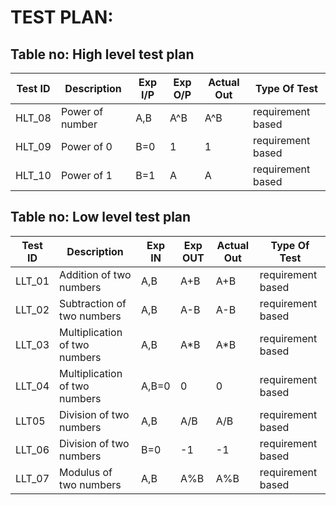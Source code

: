 # TEST PLAN:

## Table no: High level test plan

| **Test ID** | **Description**                                              | **Exp I/P** | **Exp O/P** | **Actual Out** |**Type Of Test**  |    
|-------------|--------------------------------------------------------------|------------|-------------|----------------|------------------|
|  HLT_08       | Power of number | A,B | A^B | A^B | requirement based|
|  HLT_09      | Power of 0  | B=0  | 1 | 1 | requirement based|
|  HLT_10      |Power of  1 | B=1| A | A | requirement based|





## Table no: Low level test plan

| **Test ID** |  **Description**                                                  | **Exp IN** | **Exp OUT** | **Actual Out** |**Type Of Test**  |    
|-------------|-------------------------------------------------------------------|------------|-------------|----------------|------------------|
|LLT_01|Addition of two numbers|A,B|A+B|A+B|requirement based|
|LLT_02|Subtraction of two numbers|A,B|A-B|A-B|requirement based|
|LLT_03|Multiplication of two numbers|A,B|A*B|A*B|requirement based|
|LLT_04|Multiplication of two numbers|A,B=0|0|0|requirement based|
|LLT05|Division of two numbers|A,B|A/B|A/B|requirement based|
|LLT_06|Division of two numbers|B=0|-1|-1|requirement based|
|LLT_07|Modulus of two numbers|A,B|A%B|A%B|requirement based|
